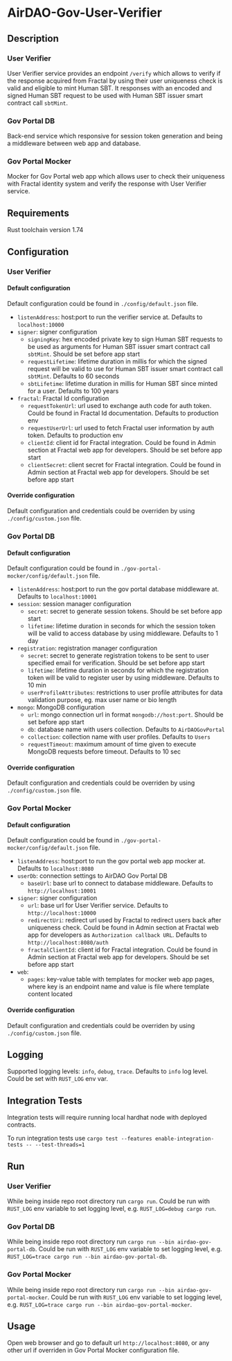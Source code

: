 # AirDAO-Gov-User-Verifier

## Description

### User Verifier

User Verifier service provides an endpoint `/verify` which allows to verify if the response acquired from Fractal by using their user uniqueness check is valid and eligible to mint Human SBT. It responses with an encoded and signed Human SBT request to be used with Human SBT issuer smart contract call `sbtMint`.

### Gov Portal DB

Back-end service which responsive for session token generation and being a middleware between web app and database.

### Gov Portal Mocker

Mocker for Gov Portal web app which allows user to check their uniqueness with Fractal identity system and verify the response with User Verifier service.

## Requirements

Rust toolchain version 1.74

## Configuration

### User Verifier

#### Default configuration

Default configuration could be found in `./config/default.json` file.

- `listenAddress`: host:port to run the verifier service at. Defaults to `localhost:10000`
- `signer`: signer configuration
    - `signingKey`: hex encoded private key to sign Human SBT requests to be used as arguments for Human SBT issuer smart contract call `sbtMint`. Should be set before app start
    - `requestLifetime`: lifetime duration in millis for which the signed request will be valid to use for Human SBT issuer smart contract call `sbtMint`. Defaults to 60 seconds
    - `sbtLifetime`: lifetime duration in millis for Human SBT since minted for a user. Defaults to 100 years
- `fractal`: Fractal Id configuration
    - `requestTokenUrl`: url used to exchange auth code for auth token. Could be found in Fractal Id documentation. Defaults to production env
    - `requestUserUrl`: url used to fetch Fractal user information by auth token. Defaults to production env
    - `clientId`: client id for Fractal integration. Could be found in Admin section at Fractal web app for developers. Should be set before app start
    - `clientSecret`: client secret for Fractal integration. Could be found in Admin section at Fractal web app for developers. Should be set before app start

#### Override configuration

Default configuration and credentials could be overriden by using `./config/custom.json` file.

### Gov Portal DB

#### Default configuration

Default configuration could be found in `./gov-portal-mocker/config/default.json` file.

- `listenAddress`: host:port to run the gov portal database middleware at. Defaults to `localhost:10001`
- `session`: session manager configuration
    - `secret`: secret to generate session tokens. Should be set before app start
    - `lifetime`: lifetime duration in seconds for which the session token will be valid to access database by using middleware. Defaults to 1 day
- `registration`: registration manager configuration
    - `secret`: secret to generate registration tokens to be sent to user specified email for verification. Should be set before app start
    - `lifetime`: lifetime duration in seconds for which the registration token will be valid to register user by using middleware. Defaults to 10 min
    - `userProfileAttributes`: restrictions to user profile attributes for data validation purpose, eg. max user name or bio length
- `mongo`: MongoDB configuration
    - `url`: mongo connection url in format `mongodb://host:port`. Should be set before app start
    - `db`: database name with users collection. Defaults to `AirDAOGovPortal`
    - `collection`: collection name with user profiles. Defaults to `Users`
    - `requestTimeout`: maximum amount of time given to execute MongoDB requests before timeout. Defaults to 10 sec

#### Override configuration

Default configuration and credentials could be overriden by using `./config/custom.json` file.

### Gov Portal Mocker

#### Default configuration

Default configuration could be found in `./gov-portal-mocker/config/default.json` file.

- `listenAddress`: host:port to run the gov portal web app mocker at. Defaults to `localhost:8080`
- `userDb`: connection settings to AirDAO Gov Portal DB
    - `baseUrl`: base url to connect to database middleware. Defaults to `http://localhost:10001`
- `signer`: signer configuration
    - `url`: base url for User Verifier service. Defaults to `http://localhost:10000`
    - `redirectUri`: redirect url used by Fractal to redirect users back after uniqueness check. Could be found in Admin section at Fractal web app for developers as `Authorization callback URL`. Defaults to `http://localhost:8080/auth`
    - `fractalClientId`: client id for Fractal integration. Could be found in Admin section at Fractal web app for developers. Should be set before app start
- `web`:
    - `pages`: key-value table with templates for mocker web app pages, where key is an endpoint name and value is file where template content located

#### Override configuration

Default configuration and credentials could be overriden by using `./config/custom.json` file.

## Logging

Supported logging levels: `info`, `debug`, `trace`. Defaults to `info` log level. Could be set with `RUST_LOG` env var.

## Integration Tests

Integration tests will require running local hardhat node with deployed contracts.

To run integration tests use `cargo test --features enable-integration-tests -- --test-threads=1`

## Run

### User Verifier

While being inside repo root directory run `cargo run`. Could be run with `RUST_LOG` env variable to set logging level, e.g. `RUST_LOG=debug cargo run`.

### Gov Portal DB

While being inside repo root directory run `cargo run --bin airdao-gov-portal-db`. Could be run with `RUST_LOG` env variable to set logging level, e.g. `RUST_LOG=trace cargo run --bin airdao-gov-portal-db`.

### Gov Portal Mocker

While being inside repo root directory run `cargo run --bin airdao-gov-portal-mocker`. Could be run with `RUST_LOG` env variable to set logging level, e.g. `RUST_LOG=trace cargo run --bin airdao-gov-portal-mocker`.

## Usage

Open web browser and go to default url `http://localhost:8080`, or any other url if overriden in Gov Portal Mocker configuration file.
